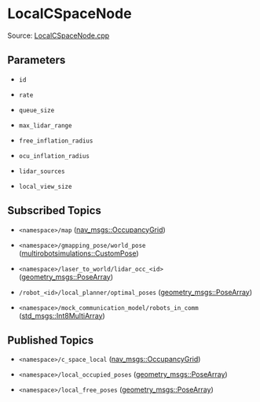 # LocalCSpaceNode

Source: [LocalCSpaceNode.cpp](../../src/multirobotexploration/source/map/LocalCSpaceNode.cpp)

## Parameters

* ```id```

* ```rate```

* ```queue_size```

* ```max_lidar_range```

* ```free_inflation_radius```

* ```ocu_inflation_radius```

* ```lidar_sources```

* ```local_view_size```

## Subscribed Topics

* ```<namespace>/map``` ([nav_msgs::OccupancyGrid](https://docs.ros.org/en/api/nav_msgs/html/msg/OccupancyGrid.html))

* ```<namespace>/gmapping_pose/world_pose``` ([multirobotsimulations::CustomPose](../../src/multirobotsimulations/msg/CustomPose.msg))

* ```<namespace>/laser_to_world/lidar_occ_<id>``` ([geometry_msgs::PoseArray](ttps://docs.ros.org/en/api/geometry_msgs/html/msg/PoseArray.html))

* ```/robot_<id>/local_planner/optimal_poses``` ([geometry_msgs::PoseArray](ttps://docs.ros.org/en/api/geometry_msgs/html/msg/PoseArray.html))

* ```<namespace>/mock_communication_model/robots_in_comm``` ([std_msgs::Int8MultiArray](ttps://docs.ros.org/en/api/std_msgs/html/msg/Int8MultiArray.html))

## Published Topics

* ```<namespace>/c_space_local``` ([nav_msgs::OccupancyGrid](ttps://docs.ros.org/en/api/nav_msgs/html/msg/OccupancyGrid.html))

* ```<namespace>/local_occupied_poses``` ([geometry_msgs::PoseArray](ttps://docs.ros.org/en/api/nav_msgs/html/msg/OccupancyGrid.html))

* ```<namespace>/local_free_poses``` ([geometry_msgs::PoseArray](ttps://docs.ros.org/en/api/nav_msgs/html/msg/OccupancyGrid.html))

<!-- ## Published Transforms

* ```odom``` -->
